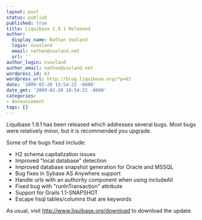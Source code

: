 ```yaml
---
layout: post
status: publish
published: true
title: Liquibase 1.9.1 Released
author:
  display_name: Nathan Voxland
  login: nvoxland
  email: nathan@voxland.net
  url: ''
author_login: nvoxland
author_email: nathan@voxland.net
wordpress_id: 63
wordpress_url: http://blog.liquibase.org/?p=63
date: '2009-02-20 13:54:22 -0600'
date_gmt: '2009-02-20 18:54:22 -0600'
categories:
- Announcement
tags: []
---
```



Liquibase 1.9.1 has been released which addresses several bugs. Most bugs were relatively minor, but it is recommended you upgrade.


Some of the bugs fixed include:


- H2 schema capitalization issues
- Improved "local database" detection
- Improved database snapshot generation for Oracle and MSSQL
- Bug fixes in Sybase AS Anywhere support
- Handle urls with an authority component when using includeAll
- Fixed bug with "runInTransaction" attribute
- Support for Grails 1.1-SNAPSHOT
- Escape hsql tables/columns that are keywords



As usual, visit <a href="http://www.liquibase.org/download">http://www.liquibase.org/download</a> to download the update.

